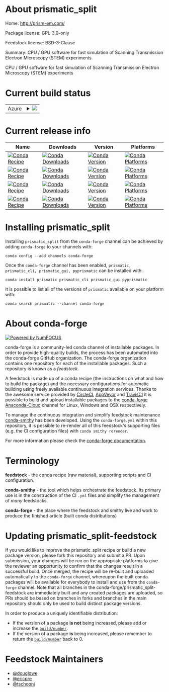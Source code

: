 About prismatic_split
=====================

Home: http://prism-em.com/

Package license: GPL-3.0-only

Feedstock license: BSD-3-Clause

Summary: CPU / GPU software for fast simulation of Scanning Transmission Electron Microscopy (STEM) experiments

CPU / GPU software for fast simulation of Scanning Transmission Electron Microscopy (STEM) experiments


Current build status
====================


<table>
    
  <tr>
    <td>Azure</td>
    <td>
      <details>
        <summary>
          <a href="https://dev.azure.com/conda-forge/feedstock-builds/_build/latest?definitionId=8678&branchName=master">
            <img src="https://dev.azure.com/conda-forge/feedstock-builds/_apis/build/status/prismatic_split-feedstock?branchName=master">
          </a>
        </summary>
        <table>
          <thead><tr><th>Variant</th><th>Status</th></tr></thead>
          <tbody><tr>
              <td>linux_64_boost_cpp1.72.0cuda_compiler_version10.0</td>
              <td>
                <a href="https://dev.azure.com/conda-forge/feedstock-builds/_build/latest?definitionId=8678&branchName=master">
                  <img src="https://dev.azure.com/conda-forge/feedstock-builds/_apis/build/status/prismatic_split-feedstock?branchName=master&jobName=linux&configuration=linux_64_boost_cpp1.72.0cuda_compiler_version10.0" alt="variant">
                </a>
              </td>
            </tr><tr>
              <td>linux_64_boost_cpp1.72.0cuda_compiler_version10.1</td>
              <td>
                <a href="https://dev.azure.com/conda-forge/feedstock-builds/_build/latest?definitionId=8678&branchName=master">
                  <img src="https://dev.azure.com/conda-forge/feedstock-builds/_apis/build/status/prismatic_split-feedstock?branchName=master&jobName=linux&configuration=linux_64_boost_cpp1.72.0cuda_compiler_version10.1" alt="variant">
                </a>
              </td>
            </tr><tr>
              <td>linux_64_boost_cpp1.72.0cuda_compiler_version10.2</td>
              <td>
                <a href="https://dev.azure.com/conda-forge/feedstock-builds/_build/latest?definitionId=8678&branchName=master">
                  <img src="https://dev.azure.com/conda-forge/feedstock-builds/_apis/build/status/prismatic_split-feedstock?branchName=master&jobName=linux&configuration=linux_64_boost_cpp1.72.0cuda_compiler_version10.2" alt="variant">
                </a>
              </td>
            </tr><tr>
              <td>linux_64_boost_cpp1.72.0cuda_compiler_version9.2</td>
              <td>
                <a href="https://dev.azure.com/conda-forge/feedstock-builds/_build/latest?definitionId=8678&branchName=master">
                  <img src="https://dev.azure.com/conda-forge/feedstock-builds/_apis/build/status/prismatic_split-feedstock?branchName=master&jobName=linux&configuration=linux_64_boost_cpp1.72.0cuda_compiler_version9.2" alt="variant">
                </a>
              </td>
            </tr><tr>
              <td>linux_64_boost_cpp1.72.0cuda_compiler_versionNone</td>
              <td>
                <a href="https://dev.azure.com/conda-forge/feedstock-builds/_build/latest?definitionId=8678&branchName=master">
                  <img src="https://dev.azure.com/conda-forge/feedstock-builds/_apis/build/status/prismatic_split-feedstock?branchName=master&jobName=linux&configuration=linux_64_boost_cpp1.72.0cuda_compiler_versionNone" alt="variant">
                </a>
              </td>
            </tr><tr>
              <td>linux_64_boost_cpp1.74.0cuda_compiler_version10.0</td>
              <td>
                <a href="https://dev.azure.com/conda-forge/feedstock-builds/_build/latest?definitionId=8678&branchName=master">
                  <img src="https://dev.azure.com/conda-forge/feedstock-builds/_apis/build/status/prismatic_split-feedstock?branchName=master&jobName=linux&configuration=linux_64_boost_cpp1.74.0cuda_compiler_version10.0" alt="variant">
                </a>
              </td>
            </tr><tr>
              <td>linux_64_boost_cpp1.74.0cuda_compiler_version10.1</td>
              <td>
                <a href="https://dev.azure.com/conda-forge/feedstock-builds/_build/latest?definitionId=8678&branchName=master">
                  <img src="https://dev.azure.com/conda-forge/feedstock-builds/_apis/build/status/prismatic_split-feedstock?branchName=master&jobName=linux&configuration=linux_64_boost_cpp1.74.0cuda_compiler_version10.1" alt="variant">
                </a>
              </td>
            </tr><tr>
              <td>linux_64_boost_cpp1.74.0cuda_compiler_version10.2</td>
              <td>
                <a href="https://dev.azure.com/conda-forge/feedstock-builds/_build/latest?definitionId=8678&branchName=master">
                  <img src="https://dev.azure.com/conda-forge/feedstock-builds/_apis/build/status/prismatic_split-feedstock?branchName=master&jobName=linux&configuration=linux_64_boost_cpp1.74.0cuda_compiler_version10.2" alt="variant">
                </a>
              </td>
            </tr><tr>
              <td>linux_64_boost_cpp1.74.0cuda_compiler_version9.2</td>
              <td>
                <a href="https://dev.azure.com/conda-forge/feedstock-builds/_build/latest?definitionId=8678&branchName=master">
                  <img src="https://dev.azure.com/conda-forge/feedstock-builds/_apis/build/status/prismatic_split-feedstock?branchName=master&jobName=linux&configuration=linux_64_boost_cpp1.74.0cuda_compiler_version9.2" alt="variant">
                </a>
              </td>
            </tr><tr>
              <td>linux_64_boost_cpp1.74.0cuda_compiler_versionNone</td>
              <td>
                <a href="https://dev.azure.com/conda-forge/feedstock-builds/_build/latest?definitionId=8678&branchName=master">
                  <img src="https://dev.azure.com/conda-forge/feedstock-builds/_apis/build/status/prismatic_split-feedstock?branchName=master&jobName=linux&configuration=linux_64_boost_cpp1.74.0cuda_compiler_versionNone" alt="variant">
                </a>
              </td>
            </tr><tr>
              <td>osx_64_boost_cpp1.72.0</td>
              <td>
                <a href="https://dev.azure.com/conda-forge/feedstock-builds/_build/latest?definitionId=8678&branchName=master">
                  <img src="https://dev.azure.com/conda-forge/feedstock-builds/_apis/build/status/prismatic_split-feedstock?branchName=master&jobName=osx&configuration=osx_64_boost_cpp1.72.0" alt="variant">
                </a>
              </td>
            </tr><tr>
              <td>osx_64_boost_cpp1.74.0</td>
              <td>
                <a href="https://dev.azure.com/conda-forge/feedstock-builds/_build/latest?definitionId=8678&branchName=master">
                  <img src="https://dev.azure.com/conda-forge/feedstock-builds/_apis/build/status/prismatic_split-feedstock?branchName=master&jobName=osx&configuration=osx_64_boost_cpp1.74.0" alt="variant">
                </a>
              </td>
            </tr><tr>
              <td>win_64_boost_cpp1.72.0</td>
              <td>
                <a href="https://dev.azure.com/conda-forge/feedstock-builds/_build/latest?definitionId=8678&branchName=master">
                  <img src="https://dev.azure.com/conda-forge/feedstock-builds/_apis/build/status/prismatic_split-feedstock?branchName=master&jobName=win&configuration=win_64_boost_cpp1.72.0" alt="variant">
                </a>
              </td>
            </tr><tr>
              <td>win_64_boost_cpp1.74.0</td>
              <td>
                <a href="https://dev.azure.com/conda-forge/feedstock-builds/_build/latest?definitionId=8678&branchName=master">
                  <img src="https://dev.azure.com/conda-forge/feedstock-builds/_apis/build/status/prismatic_split-feedstock?branchName=master&jobName=win&configuration=win_64_boost_cpp1.74.0" alt="variant">
                </a>
              </td>
            </tr>
          </tbody>
        </table>
      </details>
    </td>
  </tr>
</table>

Current release info
====================

| Name | Downloads | Version | Platforms |
| --- | --- | --- | --- |
| [![Conda Recipe](https://img.shields.io/badge/recipe-prismatic-green.svg)](https://anaconda.org/conda-forge/prismatic) | [![Conda Downloads](https://img.shields.io/conda/dn/conda-forge/prismatic.svg)](https://anaconda.org/conda-forge/prismatic) | [![Conda Version](https://img.shields.io/conda/vn/conda-forge/prismatic.svg)](https://anaconda.org/conda-forge/prismatic) | [![Conda Platforms](https://img.shields.io/conda/pn/conda-forge/prismatic.svg)](https://anaconda.org/conda-forge/prismatic) |
| [![Conda Recipe](https://img.shields.io/badge/recipe-prismatic_cli-green.svg)](https://anaconda.org/conda-forge/prismatic_cli) | [![Conda Downloads](https://img.shields.io/conda/dn/conda-forge/prismatic_cli.svg)](https://anaconda.org/conda-forge/prismatic_cli) | [![Conda Version](https://img.shields.io/conda/vn/conda-forge/prismatic_cli.svg)](https://anaconda.org/conda-forge/prismatic_cli) | [![Conda Platforms](https://img.shields.io/conda/pn/conda-forge/prismatic_cli.svg)](https://anaconda.org/conda-forge/prismatic_cli) |
| [![Conda Recipe](https://img.shields.io/badge/recipe-prismatic_gui-green.svg)](https://anaconda.org/conda-forge/prismatic_gui) | [![Conda Downloads](https://img.shields.io/conda/dn/conda-forge/prismatic_gui.svg)](https://anaconda.org/conda-forge/prismatic_gui) | [![Conda Version](https://img.shields.io/conda/vn/conda-forge/prismatic_gui.svg)](https://anaconda.org/conda-forge/prismatic_gui) | [![Conda Platforms](https://img.shields.io/conda/pn/conda-forge/prismatic_gui.svg)](https://anaconda.org/conda-forge/prismatic_gui) |
| [![Conda Recipe](https://img.shields.io/badge/recipe-pyprismatic-green.svg)](https://anaconda.org/conda-forge/pyprismatic) | [![Conda Downloads](https://img.shields.io/conda/dn/conda-forge/pyprismatic.svg)](https://anaconda.org/conda-forge/pyprismatic) | [![Conda Version](https://img.shields.io/conda/vn/conda-forge/pyprismatic.svg)](https://anaconda.org/conda-forge/pyprismatic) | [![Conda Platforms](https://img.shields.io/conda/pn/conda-forge/pyprismatic.svg)](https://anaconda.org/conda-forge/pyprismatic) |

Installing prismatic_split
==========================

Installing `prismatic_split` from the `conda-forge` channel can be achieved by adding `conda-forge` to your channels with:

```
conda config --add channels conda-forge
```

Once the `conda-forge` channel has been enabled, `prismatic, prismatic_cli, prismatic_gui, pyprismatic` can be installed with:

```
conda install prismatic prismatic_cli prismatic_gui pyprismatic
```

It is possible to list all of the versions of `prismatic` available on your platform with:

```
conda search prismatic --channel conda-forge
```


About conda-forge
=================

[![Powered by NumFOCUS](https://img.shields.io/badge/powered%20by-NumFOCUS-orange.svg?style=flat&colorA=E1523D&colorB=007D8A)](http://numfocus.org)

conda-forge is a community-led conda channel of installable packages.
In order to provide high-quality builds, the process has been automated into the
conda-forge GitHub organization. The conda-forge organization contains one repository
for each of the installable packages. Such a repository is known as a *feedstock*.

A feedstock is made up of a conda recipe (the instructions on what and how to build
the package) and the necessary configurations for automatic building using freely
available continuous integration services. Thanks to the awesome service provided by
[CircleCI](https://circleci.com/), [AppVeyor](https://www.appveyor.com/)
and [TravisCI](https://travis-ci.com/) it is possible to build and upload installable
packages to the [conda-forge](https://anaconda.org/conda-forge)
[Anaconda-Cloud](https://anaconda.org/) channel for Linux, Windows and OSX respectively.

To manage the continuous integration and simplify feedstock maintenance
[conda-smithy](https://github.com/conda-forge/conda-smithy) has been developed.
Using the ``conda-forge.yml`` within this repository, it is possible to re-render all of
this feedstock's supporting files (e.g. the CI configuration files) with ``conda smithy rerender``.

For more information please check the [conda-forge documentation](https://conda-forge.org/docs/).

Terminology
===========

**feedstock** - the conda recipe (raw material), supporting scripts and CI configuration.

**conda-smithy** - the tool which helps orchestrate the feedstock.
                   Its primary use is in the construction of the CI ``.yml`` files
                   and simplify the management of *many* feedstocks.

**conda-forge** - the place where the feedstock and smithy live and work to
                  produce the finished article (built conda distributions)


Updating prismatic_split-feedstock
==================================

If you would like to improve the prismatic_split recipe or build a new
package version, please fork this repository and submit a PR. Upon submission,
your changes will be run on the appropriate platforms to give the reviewer an
opportunity to confirm that the changes result in a successful build. Once
merged, the recipe will be re-built and uploaded automatically to the
`conda-forge` channel, whereupon the built conda packages will be available for
everybody to install and use from the `conda-forge` channel.
Note that all branches in the conda-forge/prismatic_split-feedstock are
immediately built and any created packages are uploaded, so PRs should be based
on branches in forks and branches in the main repository should only be used to
build distinct package versions.

In order to produce a uniquely identifiable distribution:
 * If the version of a package **is not** being increased, please add or increase
   the [``build/number``](https://conda.io/docs/user-guide/tasks/build-packages/define-metadata.html#build-number-and-string).
 * If the version of a package **is** being increased, please remember to return
   the [``build/number``](https://conda.io/docs/user-guide/tasks/build-packages/define-metadata.html#build-number-and-string)
   back to 0.

Feedstock Maintainers
=====================

* [@douglowe](https://github.com/douglowe/)
* [@ericpre](https://github.com/ericpre/)
* [@tschoonj](https://github.com/tschoonj/)

